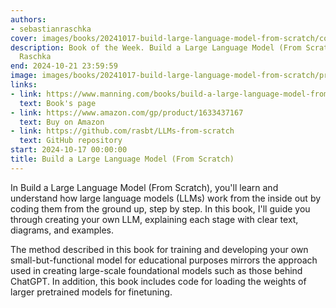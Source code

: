 ```yaml
---
authors:
- sebastianraschka
cover: images/books/20241017-build-large-language-model-from-scratch/cover.jpg
description: Book of the Week. Build a Large Language Model (From Scratch) by Sebastian
  Raschka
end: 2024-10-21 23:59:59
image: images/books/20241017-build-large-language-model-from-scratch/preview.jpg
links:
- link: https://www.manning.com/books/build-a-large-language-model-from-scratch
  text: Book's page
- link: https://www.amazon.com/gp/product/1633437167
  text: Buy on Amazon
- link: https://github.com/rasbt/LLMs-from-scratch
  text: GitHub repository
start: 2024-10-17 00:00:00
title: Build a Large Language Model (From Scratch)
---
```


In Build a Large Language Model (From Scratch), you'll learn and understand how large language models (LLMs) work from the inside out by coding them from the ground up, step by step. In this book, I'll guide you through creating your own LLM, explaining each stage with clear text, diagrams, and examples.

The method described in this book for training and developing your own small-but-functional model for educational purposes mirrors the approach used in creating large-scale foundational models such as those behind ChatGPT. In addition, this book includes code for loading the weights of larger pretrained models for finetuning.